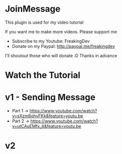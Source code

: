 # JoinMessage

This plugin is used for my video tutorial

If you want me to make more videos. Please support me
* Subscribe to my Youtube: FreakingDev
* Donate on my Paypal: http://paypal.me/freakingdev

I'll shoutout those who will donate :D Thanks in advance

# Watch the Tutorial

# v1 - Sending Message
* Part 1 -> https://www.youtube.com/watch?v=sXzm6qhvFKk&feature=youtu.be
* Part 2 -> https://www.youtube.com/watch?v=utCAuEMfx_4&feature=youtu.be

# v2
